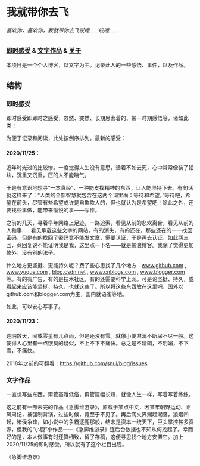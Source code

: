 # 我就带你去飞

###### 喜欢你，喜欢你，我就带你去飞哎噫……哎噫……

### [即时感受](/jsgs/) & [文字作品](/wzzp/) & [关于](/about/)

本项目是一个个人博客，以文字为主。记录此人的一些感悟、事件，以及作品。

## 结构

### 即时感受

即时感受即即时之感受，忽然、突然、长期思索着的、某一时期感悟等，诸如此类！  

为便于记录和阅读，此处按倒序排列。最新的感受：  

#### 2020/11/25：

近年时光过的比较惨。一度觉得人生没有意思，活着不如去死，心中常常像装了铅块，沉重又沉重，压的人不能喘气。

于是有意识地想寻“一本真经”，一种能支撑精神的东西，让人能坚持下去。有句话就这样来了：“人类的全部智慧就包含在这两个词里面：等待和希望。”等待吧，希望在前头，尽管有些希望或许是自欺欺人的，但也就认为是希望吧！除此之外，还要找些事做，能带来愉悦的事——写作。

之前的几天，寻着早年网络上足迹，一路追索，看见从前的悲欢离合，看见从前的人和事……看见承载这些文字的网站，有的消失，有的还在，那些还在的一一找回密码，但是有的找回了密码竟不能发文章，需要认证，于是再去认证，如此两三回，竟回复说不能证明我是我，这里点一下名——就是某浪博客。我除了觉得更加惨外，没有别的法子。

什么地方更坚挺、更能持久呢？费了些心思找了几个地方：www.github.com , www.yuque.com , [blog.csdn.net](https://blog.csdn.net/) , www.cnblogs.com , www.blogger.com 等。有的有广告，有的是技术社区，有的还需要科学上网。可是论坚挺、持久，或看起来应该能坚挺、持久，也就这些了。所以将这些东西放在这里吧，国外以github.com和blogger.com为主，国内就语雀等地。

如此，可以安心写事了。

#### 2020/11/23：

连阴数天，间或零星有几点雨，但是还没有雪。就像小便淋漓不断尿不尽一般。这使得人心里有一点馊臭的疑似，不上不下不痛快。总之是不晴朗，不明媚，不下雪，不痛快。

2018年之前的可翻看：https://github.com/snui/blog/issues  

### 文字作品

一直想写些东西，甭管高雅低俗，甭管篇幅长短，就像人生一样，写着写着练练。

这之前有一部未完的作品《急脚维游录》，原载于某点中文，因某年朝野运动、正风肃纪，被强制背锅，过些时候，竟至于不见了。再后网文界潮起潮落，狼烟四起，诸侯争锋，如小说中的争霸逐鹿那般，结末是资本一统天下，巨头掌控甚多资源，但我的“小鹿”小作品——《急脚维游录》连后台数据也不知从何找起了。幸而好的是，本人做事有时还算细致，留了存稿，这便寻思找个地方安置它。加上2020/11/25的即时感受，所以就有了这个栏目出现。

《急脚维游录》
